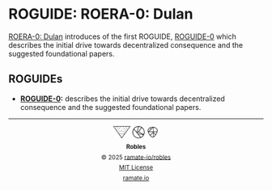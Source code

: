 # ROGUIDE: ROERA-0: Dulan
[ROERA-0: Dulan](../../roera/roera-000-000-000-dulan/README.md) introduces of the first ROGUIDE, [ROGUIDE-0](./roguide-000-000-000/README.md) which describes the initial drive towards decentralized consequence and the suggested foundational papers.

## ROGUIDEs
- **[ROGUIDE-0](/roguide/roera-000-000-000-dulan/roguide-000-000-000/README.md):** describes the initial drive towards decentralized consequence and the suggested foundational papers.

<!--OAC FOOTER: DO NOT REMOVE THIS LINE-->
---

<div align="center">
  <picture>
    <source srcset="./assets/ramate-inverted-transparent.png" media="(prefers-color-scheme: dark)">
    <img height="24" src="./assets/ramate-transparent.png" alt="Ramate"/>
  </picture>
  <picture>
    <source srcset="./assets/oac-inverted-transparent.png" media="(prefers-color-scheme: dark)">
    <img height="24" src="./assets/oac-transparent.png" alt="OAC"/>
  </picture>
  <picture>
    <source srcset="./assets/robles-inverted-transparent.png" media="(prefers-color-scheme: dark)">
    <img height="24" src="./assets/robles-transparent.png" alt="Robles"/>
  </picture>
  <br/>
  <sub>
    <b>Robles</b>
    <br/>
    &copy; 2025 <a href="https://github.com/ramate-io/robles">ramate-io/robles</a>
    <br/>
    <a href="https://github.com/ramate-io/robles/blob/main/LICENSE">MIT License</a>
    <br/>
    <a href="https://www.ramate.io">ramate.io</a>
  </sub>
</div>
